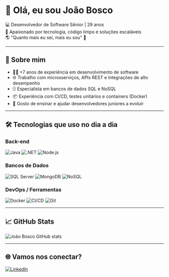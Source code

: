 # 👋 Olá, eu sou João Bosco

💻 Desenvolvedor de Software Sênior | 29 anos  
🚀 Apaixonado por tecnologia, código limpo e soluções escaláveis  
🌎 "Quanto mais eu sei, mais eu sou" 🧠  

---

## 🔹 Sobre mim

- 👨‍💻 +7 anos de experiência em desenvolvimento de software  
- 🌐 Trabalho com microsserviços, APIs REST e integrações de alto desempenho  
- 🗄️ Especialista em bancos de dados SQL e NoSQL  
- 📦 Experiência com CI/CD, testes unitários e containers (Docker)  
- 🤝 Gosto de ensinar e ajudar desenvolvedores juniores a evoluir  

---

## 🛠️ Tecnologias que uso no dia a dia

### **Back-end**
![Java](https://img.shields.io/badge/Java-ED8B00?style=for-the-badge&logo=openjdk&logoColor=white)
![.NET](https://img.shields.io/badge/.NET-512BD4?style=for-the-badge&logo=dotnet&logoColor=white)
![Node.js](https://img.shields.io/badge/Node.js-339933?style=for-the-badge&logo=nodedotjs&logoColor=white)

### **Bancos de Dados**
![SQL Server](https://img.shields.io/badge/SQL%20Server-CC2927?style=for-the-badge&logo=microsoftsqlserver&logoColor=white)
![MongoDB](https://img.shields.io/badge/MongoDB-47A248?style=for-the-badge&logo=mongodb&logoColor=white)
![NoSQL](https://img.shields.io/badge/NoSQL-3B3B3B?style=for-the-badge&logo=database&logoColor=white)

### **DevOps / Ferramentas**
![Docker](https://img.shields.io/badge/Docker-2496ED?style=for-the-badge&logo=docker&logoColor=white)
![CI/CD](https://img.shields.io/badge/CI%2FCD-000000?style=for-the-badge&logo=githubactions&logoColor=white)
![Git](https://img.shields.io/badge/Git-F05032?style=for-the-badge&logo=git&logoColor=white)

---

## 📈 GitHub Stats
![João Bosco GitHub stats](https://github-readme-stats.vercel.app/api?username=SEU-USUARIO&show_icons=true&theme=tokyonight)

---

## 🌐 Vamos nos conectar?
[![LinkedIn](https://img.shields.io/badge/LinkedIn-0077B5?style=for-the-badge&logo=linkedin&logoColor=white)]([https://linkedin.com/in/SEU-LINK](https://www.linkedin.com/in/joao-bosco-7412a4227/))
